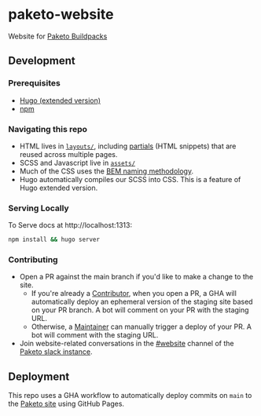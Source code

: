 # paketo-website
Website for [Paketo Buildpacks](https://paketo.io)

## Development

### Prerequisites

* [Hugo (extended version)](https://gohugo.io/getting-started/installing/)
* [npm](https://docs.npmjs.com/getting-started/configuring-your-local-environment)

### Navigating this repo
* HTML lives in [`layouts/`](/layouts), including
  [partials](https://gohugo.io/templates/partials/) (HTML snippets) that are
  reused across multiple pages.
* SCSS and Javascript live in [`assets/`](/assets)
* Much of the CSS uses the [BEM naming
  methodology](https://en.bem.info/methodology/quick-start/).
* Hugo automatically compiles our SCSS into CSS. This is a feature of Hugo
  extended version.

### Serving Locally

To Serve docs at http://localhost:1313:
```bash
npm install && hugo server
```

### Contributing
* Open a PR against the main branch if you'd like to make a change to the site.
    * If you're already a
      [Contributor](https://github.com/orgs/paketo-buildpacks/teams/content-contributors),
      when you open a PR, a GHA will automatically deploy an ephemeral version
      of the staging site based on your PR branch. A bot will comment on your
      PR with the staging URL.
    * Otherwise, a
      [Maintainer](https://github.com/orgs/paketo-buildpacks/teams/content-maintainers)
      can manually trigger a deploy of your PR. A bot will comment with the
      staging URL.
* Join website-related conversations in the
  [#website](https://paketobuildpacks.slack.com/archives/C0229DVMFM5) channel
  of the [Paketo slack instance](https://slack.paketo.io/).

## Deployment
This repo uses a GHA workflow to automatically deploy commits on `main` to the
[Paketo site](https://paketo.io) using GitHub Pages.

